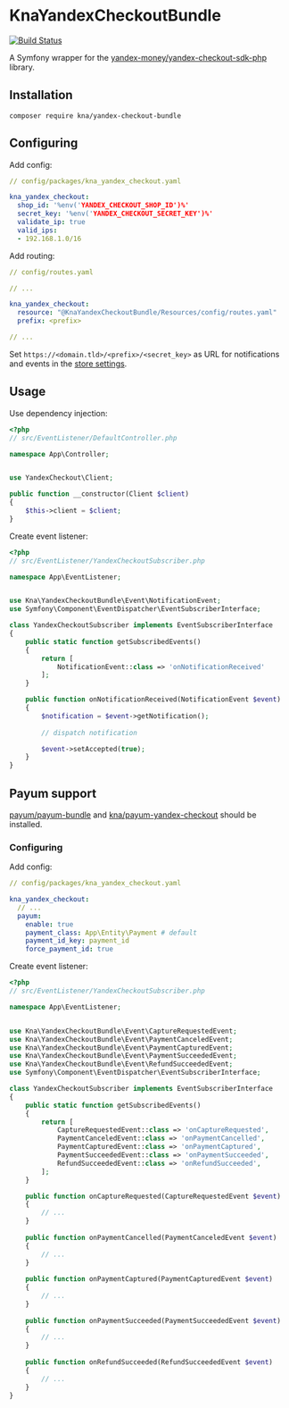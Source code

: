 # KnaYandexCheckoutBundle

[![Build Status](https://travis-ci.org/knaydenov/yandex-checkout-bundle.svg?branch=master)](https://travis-ci.org/knaydenov/yandex-checkout-bundle)

A Symfony wrapper for the [yandex-money/yandex-checkout-sdk-php](https://github.com/yandex-money/yandex-checkout-sdk-php) library.

## Installation

```shell script
composer require kna/yandex-checkout-bundle
```

## Configuring

Add config:

```yaml
// config/packages/kna_yandex_checkout.yaml

kna_yandex_checkout:
  shop_id: '%env('YANDEX_CHECKOUT_SHOP_ID')%'
  secret_key: '%env('YANDEX_CHECKOUT_SECRET_KEY')%'
  validate_ip: true
  valid_ips:
  - 192.168.1.0/16
```

Add routing:

```yaml
// config/routes.yaml

// ...

kna_yandex_checkout:
  resource: "@KnaYandexCheckoutBundle/Resources/config/routes.yaml"
  prefix: <prefix>

// ...

```

Set ```https://<domain.tld>/<prefix>/<secret_key>``` as URL for notifications and events in the [store settings](https://kassa.yandex.ru/my/tunes).

## Usage

Use dependency injection:

```php
<?php
// src/EventListener/DefaultController.php

namespace App\Controller;


use YandexCheckout\Client;

public function __constructor(Client $client)
{
    $this->client = $client;
}

```

Create event listener:

```php
<?php
// src/EventListener/YandexCheckoutSubscriber.php

namespace App\EventListener;


use Kna\YandexCheckoutBundle\Event\NotificationEvent;
use Symfony\Component\EventDispatcher\EventSubscriberInterface;

class YandexCheckoutSubscriber implements EventSubscriberInterface
{
    public static function getSubscribedEvents()
    {
        return [
            NotificationEvent::class => 'onNotificationReceived'
        ];
    }

    public function onNotificationReceived(NotificationEvent $event)
    {
        $notification = $event->getNotification();
        
        // dispatch notification

        $event->setAccepted(true);
    }
}
```

## Payum support

[payum/payum-bundle](https://github.com/Payum/PayumBundle) and [kna/payum-yandex-checkout](https://github.com/knaydenov/payum-yandex-checkout) 
should be installed.

### Configuring

Add config:

```yaml
// config/packages/kna_yandex_checkout.yaml

kna_yandex_checkout:
  // ...
  payum:
    enable: true
    payment_class: App\Entity\Payment # default
    payment_id_key: payment_id
    force_payment_id: true
```

Create event listener:

```php
<?php
// src/EventListener/YandexCheckoutSubscriber.php

namespace App\EventListener;


use Kna\YandexCheckoutBundle\Event\CaptureRequestedEvent;
use Kna\YandexCheckoutBundle\Event\PaymentCanceledEvent;
use Kna\YandexCheckoutBundle\Event\PaymentCapturedEvent;
use Kna\YandexCheckoutBundle\Event\PaymentSucceededEvent;
use Kna\YandexCheckoutBundle\Event\RefundSucceededEvent;
use Symfony\Component\EventDispatcher\EventSubscriberInterface;

class YandexCheckoutSubscriber implements EventSubscriberInterface
{
    public static function getSubscribedEvents()
    {
        return [
            CaptureRequestedEvent::class => 'onCaptureRequested',
            PaymentCanceledEvent::class => 'onPaymentCancelled',
            PaymentCapturedEvent::class => 'onPaymentCaptured',
            PaymentSucceededEvent::class => 'onPaymentSucceeded',
            RefundSucceededEvent::class => 'onRefundSucceeded',
        ];
    }

    public function onCaptureRequested(CaptureRequestedEvent $event)
    {
        // ...
    }
    
    public function onPaymentCancelled(PaymentCanceledEvent $event)
    {
        // ...
    }
    
    public function onPaymentCaptured(PaymentCapturedEvent $event)
    {
        // ...
    }
    
    public function onPaymentSucceeded(PaymentSucceededEvent $event)
    {
        // ...
    }
    
    public function onRefundSucceeded(RefundSucceededEvent $event)
    {
        // ...
    }
}
```
